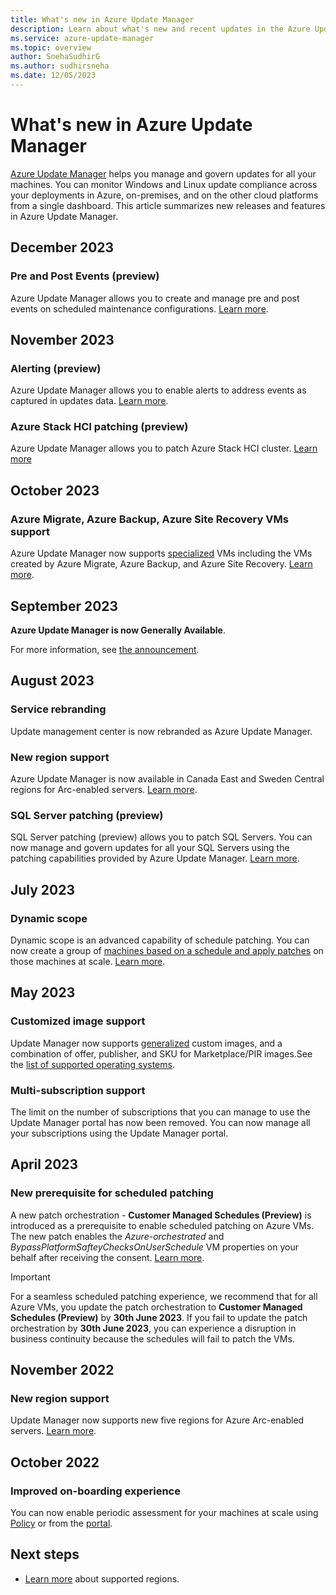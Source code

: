 ```yaml
---
title: What's new in Azure Update Manager
description: Learn about what's new and recent updates in the Azure Update Manager service.
ms.service: azure-update-manager
ms.topic: overview
author: SnehaSudhirG
ms.author: sudhirsneha
ms.date: 12/05/2023
---
```


# What's new in Azure Update Manager

[Azure Update Manager](overview.md) helps you manage and govern updates for all your machines. You can monitor Windows and Linux update compliance across your deployments in Azure, on-premises, and on the other cloud platforms from a single dashboard. This article summarizes new releases and features in Azure Update Manager.

## December 2023

### Pre and Post Events (preview)

Azure Update Manager allows you to create and manage pre and post events on scheduled maintenance configurations. [Learn more](pre-post-scripts-overview.md).

## November 2023

### Alerting (preview)
Azure Update Manager allows you to enable alerts to address events as captured in updates data. [Learn more](manage-alerts.md).

### Azure Stack HCI patching (preview)

Azure Update Manager allows you to patch Azure Stack HCI cluster. [Learn more](/azure-stack/hci/update/azure-update-manager-23h2?toc=/azure/update-manager/toc.json&bc=/azure/update-manager/breadcrumb/toc.json)

## October 2023

### Azure Migrate, Azure Backup, Azure Site Recovery VMs support

Azure Update Manager now supports [specialized](../virtual-machines/linux/imaging.md#specialized-images) VMs including the VMs created by Azure Migrate, Azure Backup, and Azure Site Recovery. [Learn more](manage-updates-customized-images.md).

## September 2023

**Azure Update Manager is now Generally Available**.  

For more information, see [the announcement](https://techcommunity.microsoft.com/t5/azure-governance-and-management/generally-available-azure-update-manager/ba-p/3928878).

## August 2023

### Service rebranding

Update management center is now rebranded as Azure Update Manager.

### New region support

Azure Update Manager is now available in Canada East and Sweden Central regions for Arc-enabled servers. [Learn more](support-matrix.md#supported-regions).

### SQL Server patching (preview)

SQL Server patching (preview) allows you to patch SQL Servers. You can now manage and govern updates for all your SQL Servers using the patching capabilities provided by Azure Update Manager. [Learn more](guidance-patching-sql-server-azure-vm.md).

## July 2023

### Dynamic scope

Dynamic scope is an advanced capability of schedule patching. You can now create a group of [machines based on a schedule and apply patches](dynamic-scope-overview.md) on those machines at scale. [Learn more](tutorial-dynamic-grouping-for-scheduled-patching.md).
 

## May 2023

### Customized image support

Update Manager now supports [generalized](../virtual-machines/linux/imaging.md#generalized-images) custom images, and a combination of offer, publisher, and SKU for Marketplace/PIR images.See the [list of supported operating systems](support-matrix.md#supported-operating-systems). 

### Multi-subscription support

The limit on the number of subscriptions that you can manage to use the Update Manager portal has now been removed. You can now manage all your subscriptions using the Update Manager portal.

## April 2023

### New prerequisite for scheduled patching

A new patch orchestration - **Customer Managed Schedules (Preview)** is introduced as a prerequisite to enable scheduled patching on Azure VMs. The new patch enables the *Azure-orchestrated* and *BypassPlatformSafteyChecksOnUserSchedule* VM properties on your behalf after receiving the consent. [Learn more](prerequsite-for-schedule-patching.md).

> [!IMPORTANT]
> For a seamless scheduled patching experience, we recommend that for all Azure VMs, you update the patch orchestration to **Customer Managed Schedules (Preview)** by **30th June 2023**. If you fail to update the patch orchestration by **30th June 2023**, you can experience a disruption in business continuity because the schedules will fail to patch the VMs.


## November 2022

### New region support

Update Manager now supports new five regions for Azure Arc-enabled servers. [Learn more](support-matrix.md#supported-regions).

## October 2022

### Improved on-boarding experience

You can now enable periodic assessment for your machines at scale using [Policy](periodic-assessment-at-scale.md) or from the [portal](manage-update-settings.md#configure-settings-on-a-single-vm).


## Next steps

- [Learn more](support-matrix.md) about supported regions.
